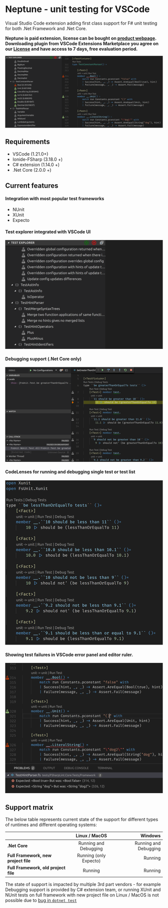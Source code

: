 # Neptune - unit testing for VSCode

Visual Studio Code extension adding first class support for F# unit testing for both .Net Framework and .Net Core.

**Neptune is paid extension, license can be bought on [product webpage](https://gumroad.com/l/NeptunePlugin). Downloading plugin from VSCode Extensions Marketplace you agree on our [License](LICENSE.md) and have access to 7 days, free evaluation period.**

![](https://github.com/Krzysztof-Cieslak/Neptune-public/blob/master/Img/Screenshot%20from%202018-03-27%2000.32.40.png)

## Requirements

* VSCode (1.21.0+)
* Ionide-FSharp (3.18.0 +)
* C# extension (1.14.0 +)
* .Net Core (2.0.0 +)

## Current features

#### Integration with most popular test frameworks

* NUnit
* XUnit
* Expecto

#### Test explorer integrated with VSCode UI

![](https://github.com/Krzysztof-Cieslak/Neptune-public/blob/master/Img/Screenshot%20from%202018-03-27%2000.26.58.png)

#### Debugging support (.Net Core only)

![](https://github.com/Krzysztof-Cieslak/Neptune-public/blob/master/Img/Screenshot%20from%202018-03-27%2014.35.14.png)

#### CodeLenses for running and debugging single test or test list

![](https://github.com/Krzysztof-Cieslak/Neptune-public/blob/master/Img/Screenshot%20from%202018-03-27%2000.41.55.png)

#### Showing test failures in VSCode error panel and editor ruler.

![](https://github.com/Krzysztof-Cieslak/Neptune-public/blob/master/Img/Screenshot%20from%202018-03-27%2000.48.44.png)

## Support matrix

The below table represents current state of the support for different types of runtimes and different operating systems:

|                                  | Linux / MacOS | Windows |
| ------------- |:-------------:| -----:|
| **.Net Core**                        | Running and Debugging | Running and Debugging |
| **Full Framework, new project file** | Running (only Expecto) | Running |
| **Full Framework, old project file** | Running | Running |

The state of support is impacted by multiple 3rd part vendors - for example Debugging support is provided by C# extension team, or running XUnit and NUnit tests on full framework with new project file on Linux / MacOS is not possible due to [bug in `dotnet test`](https://github.com/Microsoft/vstest/issues/1284)
